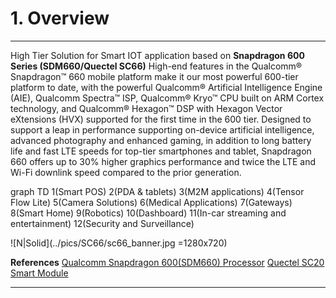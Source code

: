 

# 1. Overview

------------

High Tier Solution for Smart IOT application based on __Snapdragon 600 Series (SDM660/Quectel SC66)__
High-end features in the Qualcomm® Snapdragon™ 660 mobile platform make it our most powerful 600-tier platform to date, with the powerful Qualcomm® Artificial Intelligence Engine (AIE), Qualcomm Spectra™ ISP, Qualcomm® Kryo™ CPU built on ARM Cortex technology, and Qualcomm® Hexagon™ DSP with Hexagon Vector eXtensions (HVX) supported for the first time in the 600 tier. Designed to support a leap in performance supporting on-device artificial intelligence, advanced photography and enhanced gaming, in addition to long battery life and fast LTE speeds for top-tier smartphones and tablet, Snapdragon 660 offers up to 30% higher graphics performance and twice the LTE and Wi-Fi downlink speed compared to the prior generation.

<div class="mermaid">
graph TD
    1(Smart POS)
    2(PDA & tablets)
    3(M2M applications)
    4(Tensor Flow Lite)
    5(Camera Solutions)
    6(Medical Applications)
    7(Gateways)
    8(Smart Home)
    9(Robotics)
    10(Dashboard)
    11(In-car streaming and entertainment)
    12(Security and Surveillance)
</div>

  ![N|Solid](../pics/SC66/sc66_banner.jpg =1280x720)


__References__
<a href="https://www.qualcomm.com/products/snapdragon-660-mobile-platform" target="_blank">Qualcomm Snapdragon 600(SDM660) Processor</a>
<a href="https://www.quectel.com/product/sc66.htm" target="_blank">Quectel SC20 Smart Module</a>


------------
